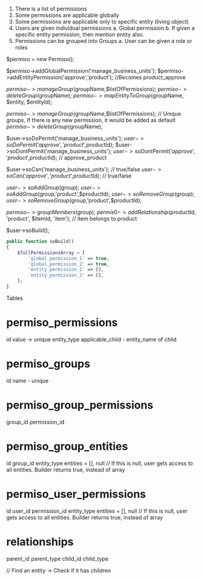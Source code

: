 1. There is a list of permissions
2. Some permissions are applicable globally
3. Some permissions are applicable only to specific entity (living object)
4. Users are given individual permissions
    a. Global permission
    b. If given a specific entity permission, then mention entity also.
5. Permissions can be grouped into Groups 
    a. User can be given a role or roles


$permiso = new Permiso();

$permiso->addGlobalPermission('manage_business_units');
$permiso->addEntityPermission('approve','product'); //Becomes product_approve

$permiso->manageGroup($groupName,$listOfPermissions);
$permiso->deleteGroup($groupName);
$permiso->mapEntityToGroup($groupName, $entity, $entityId);

$permiso->manageGroup($groupName,$listOfPermissions); // Unique groups, If there is any new permission, it would be added as default
$permiso->deleteGroup($groupName);

$user->soDoPermit('manage_business_units');
$user->soDoPermit('approve','product',$productId);
$user->soDontPermit('manage_business_units');
$user->soDontPermit('approve','product',$productId); // approve_product

$user->soCan('manage_business_units'); // true/false
$user->soCan('approve','product',$productId); // true/false

$user->soAddGroup($group);
$user->soAddGroup($group,'product',$productId);
$user->soRemoveGroup($group);
$user->soRemoveGroup($group,'product',$productId);

$permiso->groupMembers($group);
$permis0->addRelationship($productId, 'product', $itemId, 'item'); // item belongs to product

$user->soBuild();

```php
public function soBuild()
{
    $fullPermissionsArray = [
        'global_permission_1' => true,
        'global_permission_2' => true,
        'entity_permission_1' => [],
        'entity_permission_2' => [],
    ];
}
```


Tables

permiso_permissions
====
id
value -> unique
entity_type
applicable_child - entity_name of child

permiso_groups
=====
id
name - unique

permiso_group_permissions
======
group_id
permission_id

permiso_group_entities
======
id
group_id
entity_type
entities = [], null // If this is null, user gets access to all entities. Builder returns true, instead of array

permiso_user_permissions
======
id
user_id
permission_id
entity_type
entities = [], null // If this is null, user gets access to all entities. Builder returns true, instead of array

relationships
======
parent_id
parent_type
child_id
child_type

// Find an entity -> Check if it has children


